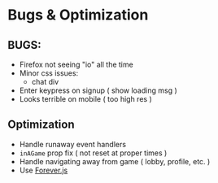# Bugs & Optimization

## BUGS:
- Firefox not seeing "io" all the time
- Minor css issues:
    - chat div
- Enter keypress on signup ( show loading msg )
- Looks terrible on mobile ( too high res )

## Optimization
- Handle runaway event handlers
- `inAGame` prop fix ( not reset at proper times )
- Handle navigating away from game ( lobby, profile, etc. )
- Use [Forever.js](https://www.npmjs.com/package/forever)
